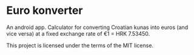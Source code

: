 # Euro konverter
An android app. Calculator for converting Croatian kunas into euros (and vice versa) at a fixed exchange rate of €1 = HRK 7.53450.

This project is licensed under the terms of the MIT license.
